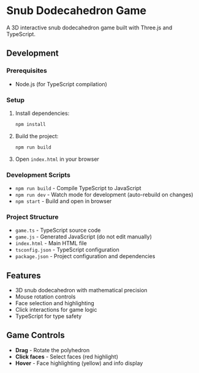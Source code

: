 # Snub Dodecahedron Game

A 3D interactive snub dodecahedron game built with Three.js and TypeScript.

## Development

### Prerequisites

- Node.js (for TypeScript compilation)

### Setup

1. Install dependencies:
   ```bash
   npm install
   ```

2. Build the project:
   ```bash
   npm run build
   ```

3. Open `index.html` in your browser

### Development Scripts

- `npm run build` - Compile TypeScript to JavaScript
- `npm run dev` - Watch mode for development (auto-rebuild on changes)
- `npm start` - Build and open in browser

### Project Structure

- `game.ts` - TypeScript source code
- `game.js` - Generated JavaScript (do not edit manually)
- `index.html` - Main HTML file
- `tsconfig.json` - TypeScript configuration
- `package.json` - Project configuration and dependencies

## Features

- 3D snub dodecahedron with mathematical precision
- Mouse rotation controls
- Face selection and highlighting
- Click interactions for game logic
- TypeScript for type safety

## Game Controls

- **Drag** - Rotate the polyhedron
- **Click faces** - Select faces (red highlight)
- **Hover** - Face highlighting (yellow) and info display